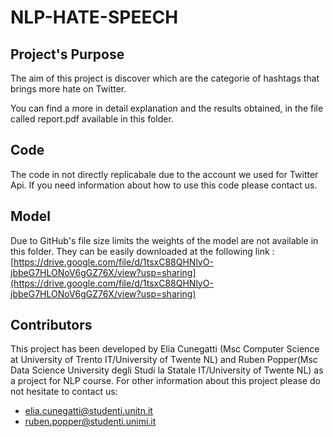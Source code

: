 # NLP-HATE-SPEECH

## Project's Purpose
The aim of this project is discover which are the categorie of hashtags that brings more hate on Twitter.

You can find a more in detail explanation and the results obtained, in the file called report.pdf available in this folder.

## Code
The code in not directly replicabale due to the account we used for Twitter Api.
If you need information about how to use this code please contact us.

## Model
Due to GitHub's file size limits the weights of the model are not available in this folder.
They can be easily downloaded at the following link : [https://drive.google.com/file/d/1tsxC88QHNlyO-jbbeG7HLONoV6gGZ76X/view?usp=sharing](https://drive.google.com/file/d/1tsxC88QHNlyO-jbbeG7HLONoV6gGZ76X/view?usp=sharing)
## Contributors
This project has been developed by Elia Cunegatti (Msc Computer Science at University of Trento IT/University of Twente NL) and Ruben Popper(Msc Data Science University degli Studi la Statale IT/University of Twente NL) as a project for NLP course.
For other information about this project please do not hesitate to contact us:
- elia.cunegatti@studenti.unitn.it
- ruben.popper@studenti.unimi.it

